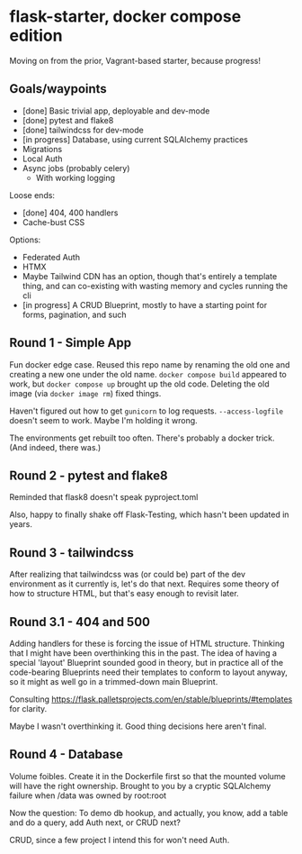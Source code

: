 # flask-starter, docker compose edition

Moving on from the prior, Vagrant-based starter, because progress!

## Goals/waypoints

  * [done] Basic trivial app, deployable and dev-mode
  * [done] pytest and flake8
  * [done] tailwindcss for dev-mode
  * [in progress] Database, using current SQLAlchemy practices
  * Migrations
  * Local Auth
  * Async jobs (probably celery)
    * With working logging

Loose ends:

  * [done] 404, 400 handlers
  * Cache-bust CSS

Options:

  * Federated Auth
  * HTMX
  * Maybe Tailwind CDN has an option, though that's entirely a
    template thing, and can co-existing with wasting memory and
    cycles running the cli
  * [in progress] A CRUD Blueprint, mostly to have a starting point for forms,
    pagination, and such

## Round 1 - Simple App

Fun docker edge case. Reused this repo name by renaming the old one and
creating a new one under the old name. `docker compose build` appeared
to work, but `docker compose up` brought up the old code. Deleting the
old image (via `docker image rm`) fixed things.

Haven't figured out how to get `gunicorn` to log requests. `--access-logfile`
doesn't seem to work. Maybe I'm holding it wrong.

The environments get rebuilt too often. There's probably a docker trick.
(And indeed, there was.)

## Round 2 - pytest and flake8

Reminded that flask8 doesn't speak pyproject.toml

Also, happy to finally shake off Flask-Testing, which hasn't been updated
in years.

## Round 3 - tailwindcss

After realizing that tailwindcss was (or could be) part of the dev environment
as it currently is, let's do that next. Requires some theory of how to structure
HTML, but that's easy enough to revisit later.

## Round 3.1 - 404 and 500

Adding handlers for these is forcing the issue of HTML structure.
Thinking that I might have been overthinking this in the past.
The idea of having a special 'layout' Blueprint sounded good
in theory, but in practice all of the code-bearing Blueprints
need their templates to conform to layout anyway, so it might
as well go in a trimmed-down main Blueprint.

Consulting https://flask.palletsprojects.com/en/stable/blueprints/#templates for clarity.

Maybe I wasn't overthinking it. Good thing decisions here aren't final.

## Round 4 - Database

Volume foibles. Create it in the Dockerfile first so that the mounted
volume will have the right ownership. Brought to you by a cryptic
SQLAlchemy failure when /data was owned by root:root

Now the question: To demo db hookup, and actually, you know, add a
table and do a query, add Auth next, or CRUD next?

CRUD, since a few project I intend this for won't need Auth.
